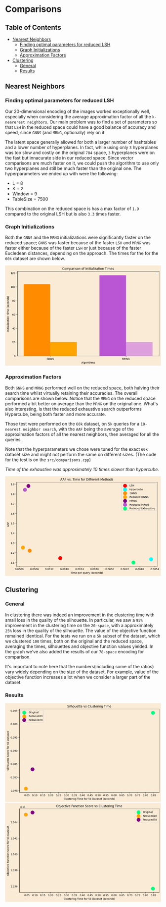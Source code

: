 # Comparisons
## Table of Contents
- [Nearest Neighbors](#nearest-neighbors)
    - [Finding optimal parameters for reduced LSH](#finding-optimal-parameters-for-reduced-lsh)
    - [Graph Initializations](#graph-initializations)
    - [Approximation Factors](#approximation-factors)
- [Clustering](#clustering)
    - [General](#general)
    - [Results](#results)


## Nearest Neighbors
### Finding optimal parameters for reduced LSH
Our 20-dimensional encoding of the images worked exceptionally well, especially when considering the average approximation factor of all the `k-nearerest neighbors`. Our main problem was to find a set of parameters so that `LSH` in the reduced space could have a good balance of accuracy and speed, since `GNNS` (and `MRNG`, optionally) rely on it.

The latent space generally allowed for both a larger number of hashtables and a lower number of hyperplanes. In fact, while using only `3` hyperplanes was too slow and costly on the original `784` space, `3` hyperplanes were on the fast but innacurate side in our reduced space.  Since vector comparisons are much faster on it, we could push the algorithm to use only two hyperplanes and still be much faster than the original one. The hyperparameters we ended up with were the following:

* L = 8
* K = 2
* Window = 9
* TableSize = 7500
    
This combination on the reduced space is has a max factor of `1.9` compared to the original LSH but is also `3.3` times faster. 

### Graph Initializations
Both the `GNNS` and the `MRNG` initializations were significantly faster on the reduced space; `GNNS` was faster because of the faster `LSH` and `MRNG` was faster either because of the faster `LSH` or just because of the faster Eucledean distances, depending on the approach. The times for the for the `60k` dataset are shown below.

![png](./plots/output_2_1.png)
    


### Approximation Factors
Both `GNNS` and `MRNG` performed well on the reduced space, both halving their search time whilst virtually retaining their accuracies. The overall comparisons are shown below. Notice that the `MRNG` on the reduced space performed a bit better on average than the `MRNG` on the original one. What's also interesting, is that the reduced exhaustive search outperforms Hypercube, being both faster and more accurate.

Those test were performed on the `60k` dataset, on `5k` queries for a `10-nearest neighbor search`, with the `AAF` being the average of the approximation factors of all the nearest neighbors, then averaged for all the queries. 

Note that the hyperparameters we chose were tuned for the exact `60k` dataset size and might not perform the same on different sizes. (The code for the test is on the `src/comparisons.cpp`)

*Time of the exhaustive was approximately 10 times slower than hypercube.*

![png](./plots/output_4_0.png)
    


## Clustering
### General
In clustering there was indeed an improvement in the clustering time with small loss in the quality of the silhouette. In particular, we saw a `95%` improvement in the clustering time on the `20-space`, with a approximately `25%` loss in the quality of the silhouette. The value of the objective function remained identical. For the tests we run on a `5k` subset of the dataset, which we clustered `100` times, both on the original and the reduced space, averaging the times, silhouettes  and objective function values yielded. In the graph we've also added the results of our `78-space` encoding for comparison.

It's important to note here that the numbers(including some of the ratios) vary widely depending on the size of the dataset. For example, value of the objective function increases a lot when we consider a larger part of the dataset.

### Results
![png](./plots/output_6_0.png)
![png](./plots/output_7_0.png)
    

